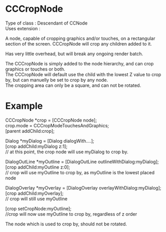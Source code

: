 CCCropNode
==========

Type of class  : Descendant of CCNode  
Uses extension : <NONE>

A node, capable of cropping graphics and/or touches, on a rectangular section of the screen. CCCropNode will crop any children added to it.

Has very little overhead, but will break any ongoing render batch.

The CCCropNode is simply added to the node hierarchy, and can  crop graphics or touches or both.  
The CCCropNode will default use the child with the lowest Z value to crop by, but can manuelly be set to crop by any node.  
The cropping area can only be a square, and can not be rotated.  

Example
=======

CCCropNode *crop = [CCCropNode node];  
crop.mode = CCCropModeTouchesAndGraphics;  
[parent addChild:crop];

Dialog *myDialog = [Dialog dialogWith....];  
[crop addChild:myDialog z:1];  
// at this point, the crop node will use myDialog to crop by.

DialogOutLine *myOutline = [DialogOutLine outlineWithDialog:myDialog];  
[crop addChild:myOutline z:0];  
// crop will use myOutline to crop by, as myOutline is the lowest placed node

DialogOverlay *myOverlay = [DialogOverlay overlayWithDialog:myDialog];  
[crop addChild:myOverlay];  
// crop will still use myOutline

[crop setCropNode:myOutline];  
//crop will now use myOutline to crop by, regardless of z order

The node which is used to crop by, should not be rotated.


